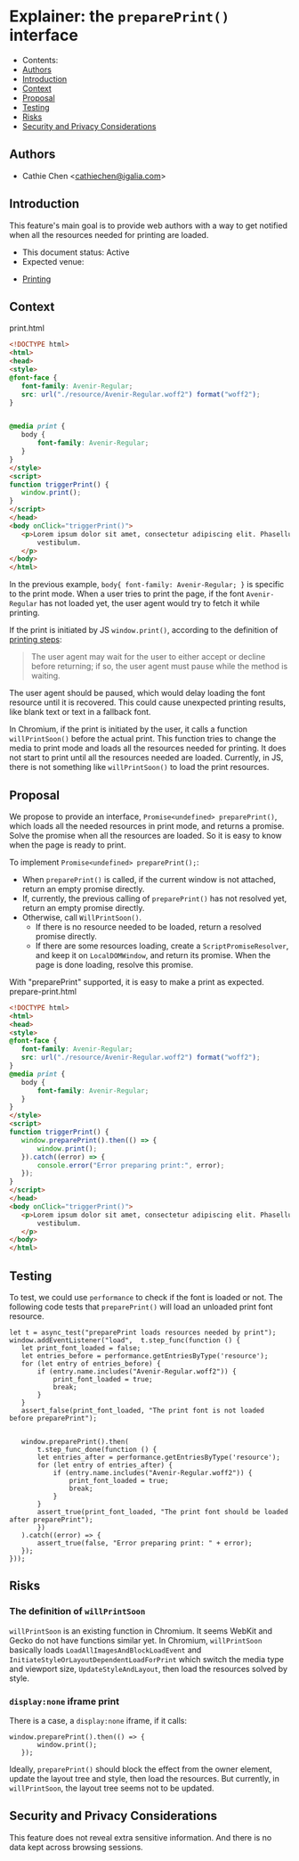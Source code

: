 # Explainer: the `preparePrint()` interface


- Contents:
 - [Authors](#Authors)
 - [Introduction](#Introduction)
 - [Context](#Context)
 - [Proposal](#Proposal)
 - [Testing](#Testing)
 - [Risks](#Risks)
 - [Security and Privacy Considerations](#Security-and-Privacy-Considerations)


## Authors


* Cathie Chen \<cathiechen@igalia.com>


## Introduction


This feature's main goal is to provide web authors with a way to get notified when all the resources needed for printing are loaded.


* This document status: Active
* Expected venue:
 - [Printing](https://html.spec.whatwg.org/multipage/timers-and-user-prompts.html?utm_source=chatgpt.com#printing)


## Context


print.html
```html
<!DOCTYPE html>
<html>
<head>
<style>
@font-face {
   font-family: Avenir-Regular;
   src: url("./resource/Avenir-Regular.woff2") format("woff2");
}


@media print {
   body {
       font-family: Avenir-Regular;
   }
}
</style>
<script>
function triggerPrint() {
   window.print();
}
</script>
</head>
<body onClick="triggerPrint()">
   <p>Lorem ipsum dolor sit amet, consectetur adipiscing elit. Phasellus vestibulum urna ac nibh pellentesque
       vestibulum.
   </p>
</body>
</html>
```


In the previous example, `body{ font-family: Avenir-Regular; }` is specific to the print mode. When a user tries to print the page, if the font `Avenir-Regular` has not loaded yet, the user agent would try to fetch it while printing.


If the print is initiated by JS `window.print()`, according to the definition of [printing steps](https://html.spec.whatwg.org/multipage/timers-and-user-prompts.html#printing-steps):
> The user agent may wait for the user to either accept or decline before returning; if so, the user agent must pause while the method is waiting.


The user agent should be paused, which would delay loading the font resource until it is recovered. This could cause unexpected printing results, like blank text or text in a fallback font.


In Chromium, if the print is initiated by the user, it calls a function `willPrintSoon()` before the actual print. This function tries to change the media to print mode and loads all the resources needed for printing. It does not start to print until all the resources needed are loaded. Currently, in JS, there is not something like `willPrintSoon()` to load the print resources.


## Proposal


We propose to provide an interface, `Promise<undefined> preparePrint()`, which loads all the needed resources in print mode, and returns a promise. Solve the promise when all the resources are loaded. So it is easy to know when the page is ready to print.


To implement `Promise<undefined> preparePrint();`:


- When `preparePrint()` is called, if the current window is not attached, return an empty promise directly.
- If, currently, the previous calling of `preparePrint()` has not resolved yet, return an empty promise directly.
- Otherwise, call `WillPrintSoon()`.
  - If there is no resource needed to be loaded, return a resolved promise directly.
  - If there are some resources loading, create a `ScriptPromiseResolver`, and keep it on `LocalDOMWindow`, and return its promise. When the page is done loading, resolve this promise.


With "preparePrint" supported, it is easy to make a print as expected.
prepare-print.html
```html
<!DOCTYPE html>
<html>
<head>
<style>
@font-face {
   font-family: Avenir-Regular;
   src: url("./resource/Avenir-Regular.woff2") format("woff2");
}
@media print {
   body {
       font-family: Avenir-Regular;
   }
}
</style>
<script>
function triggerPrint() {
   window.preparePrint().then(() => {
       window.print();
   }).catch((error) => {
       console.error("Error preparing print:", error);
   });
}
</script>
</head>
<body onClick="triggerPrint()">
   <p>Lorem ipsum dolor sit amet, consectetur adipiscing elit. Phasellus vestibulum urna ac nibh pellentesque
       vestibulum.
   </p>
</body>
</html>
```


## Testing
To test, we could use `performance` to check if the font is loaded or not.
The following code tests that `preparePrint()` will load an unloaded print font resource.


```
let t = async_test("preparePrint loads resources needed by print");
window.addEventListener("load",  t.step_func(function () {
   let print_font_loaded = false;
   let entries_before = performance.getEntriesByType('resource');
   for (let entry of entries_before) {
       if (entry.name.includes("Avenir-Regular.woff2")) {
           print_font_loaded = true;
           break;
       }
   }
   assert_false(print_font_loaded, "The print font is not loaded before preparePrint");


   window.preparePrint().then(
       t.step_func_done(function () {
       let entries_after = performance.getEntriesByType('resource');
       for (let entry of entries_after) {
           if (entry.name.includes("Avenir-Regular.woff2")) {
               print_font_loaded = true;
               break;
           }
       }
       assert_true(print_font_loaded, "The print font should be loaded after preparePrint");
       })
   ).catch((error) => {
       assert_true(false, "Error preparing print: " + error);
   });
}));
```


## Risks


### The definition of `willPrintSoon`
`willPrintSoon` is an existing function in Chromium. It seems WebKit and Gecko do not have functions similar yet.
In Chromium, `willPrintSoon` basically loads `LoadAllImagesAndBlockLoadEvent` and `InitiateStyleOrLayoutDependentLoadForPrint` which switch the media type and viewport size, `UpdateStyleAndLayout`, then load the resources solved by style.


### `display:none` iframe print
There is a case, a `display:none` iframe, if it calls:
```
window.preparePrint().then(() => {
       window.print();
   });
```
Ideally, `preparePrint()` should block the effect from the owner element, update the layout tree and style, then load the resources. But currently, in `willPrintSoon`, the layout tree seems not to be updated.


## Security and Privacy Considerations
This feature does not reveal extra sensitive information. And there is no data kept across browsing sessions.

